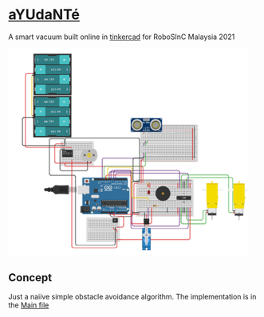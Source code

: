 # [aYUdaNTé](https://www.tinkercad.com/things/9JCeAIEu0vn)
A smart vacuum built online in [tinkercad](https://www.tinkercad.com) for RoboSInC Malaysia 2021

<img src="ayudante.png" width="480"></img>

## Concept
Just a naiive simple obstacle avoidance algorithm.
The implementation is in the [Main file](main.ino)
